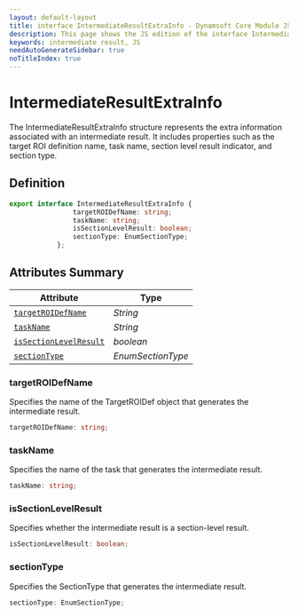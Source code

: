 ```yaml
---
layout: default-layout
title: interface IntermediateResultExtraInfo - Dynamsoft Core Module JS Edition API Reference
description: This page shows the JS edition of the interface IntermediateResultExtraInfo in Dynamsoft Core Module.
keywords: intermediate result, JS
needAutoGenerateSidebar: true
noTitleIndex: true
---
```


# IntermediateResultExtraInfo

The IntermediateResultExtraInfo structure represents the extra information associated with an intermediate result. It includes properties such as the target ROI definition name, task name, section level result indicator, and section type.

## Definition

```ts
export interface IntermediateResultExtraInfo {
                targetROIDefName: string;
                taskName: string;
                isSectionLevelResult: boolean;
                sectionType: EnumSectionType;
            };
```

## Attributes Summary

| Attribute                                             | Type                                |
| ----------------------------------------------------- | ----------------------------------- |
| [`targetROIDefName`](#targetroidefname)               | *String*                            |
| [`taskName`](#taskname)                               | *String*                            |
| [`isSectionLevelResult`](#issectionlevelresult)       | *boolean*                           |
| [`sectionType`](#sectiontype)                         | *EnumSectionType*                   |

### targetROIDefName

Specifies the name of the TargetROIDef object that generates the intermediate result.

```ts
targetROIDefName: string;
```

### taskName

Specifies the name of the task that generates the intermediate result.

```ts
taskName: string;
```

### isSectionLevelResult

Specifies whether the intermediate result is a section-level result.

```ts
isSectionLevelResult: boolean;
```

### sectionType

Specifies the SectionType that generates the intermediate result.

```ts
sectionType: EnumSectionType;
```
